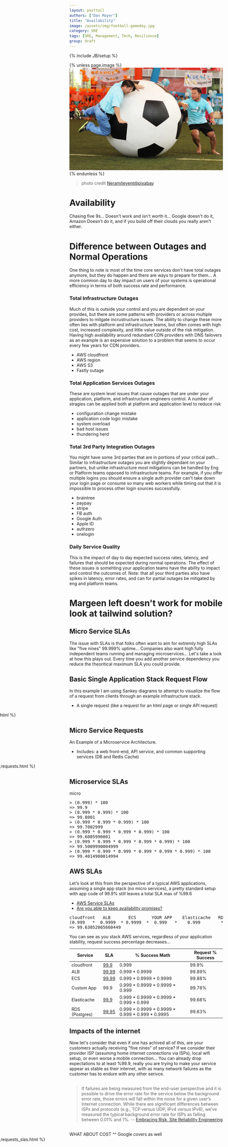 ```yaml
---
layout: posttail
authors: ["Dan Mayer"]
title: "Availability"
image: /assets/img/football-gameday.jpg
category: SRE
tags: [SRE, Management, Tech, Resilience]
group: draft
---
```


{% include JB/setup %}

{% unless page.image %}
![performance](/assets/img/football-gameday.jpg)
{% endunless %}

> photo credit [Neramitevent@pixabay](https://pixabay.com/photos/football-colored-sports-gear-1166205/)

# Availability

Chasing five 9s... Doesn't work and isn't worth it... Google doesn't do it, Amazon Doesn't do it, and if you build off their clouds you really aren't either.

# Difference between Outages and Normal Operations

One thing to note is most of the time core services don't have total outages anymore, but they do happen and there are ways to prepare for them... A more common day to day impact on users of your systems is operational efficiency in terms of both success rate and performance.

### Total Infrastructure Outages

Much of this is outside your control and you are dependent on your provides, but there are some patterns with providers or across multiple providers to mitgate incrustructure issues. The ability to change these more often lies with platform and infrastructure teams, but often comes with high cost, increased complexity, and little value outside of the risk mitigation. Having high availability around redundant CDN providers with DNS failovers as an example is an expensive solution to a problem that seems to occur every few years for CDN providers.

* AWS cloudfront
* AWS region
* AWS S3
* Fastly outage

### Total Application Services Outages

These are system level issues that cause outages that are under your application, platform, and infrastructure engineers control. A number of stragies can be applied both at platform and application level to reduce risk

* configuration change mistake
* application code logic mistake
* system overload
* bad host issues
* thundering herd

### Total 3rd Party Integration Outages

You might have some 3rd parties that are in portions of your critical path... Similar to infrastructure outages you are slightly dependant on your partners, but unlike infrastructure most mitigations can be handled by Eng or Platform teams opposed to infrastructure teams. For example, if you offer multiple logins you should ensure a single auth provider can't take down your login page or consume so many web workers while timing out that it is impossible to process other login sources successfully.

* braintree
* paypay
* stripe
* FB auth
* Google Auth
* Apple ID
* authzero
* onelogin

### Daily Service Quality

This is the impact of day to day expected success rates, latency, and failures that should be expected during normal operations. The effect of these issues is somehting your application teams have the ability to impact and control the outcomes of. Note: that all your third parties also have spikes in latency, error rates, and can for partial outages be mitigated by eng and platform teams.



# Margeen left doesn't work for mobile look at tailwind solution?

## Micro Service SLAs

The issue with SLAs is that folks often want to aim for extremly high SLAs like "five nines" 99.999% uptime... Companies also want high fully independent teams running and managing microservices...
Let's take a look at how this plays out. Every time you add another service dependency you reduce the theoritical maximum SLA you could provide.

## Basic Single Application Stack Request Flow

In this example I am using Sankey diagrams to attempt to visualize the flow of a request from clients through an example infrastructure stack.

* A single request (like a request for an html page or single API request)

<div style="margin-left: -400px">
  {% include web_requests.html %}
</div>

## Micro Service Requests

An Example of a Microservice Architecture.

*  Includes: a web front-end, API service, and common supporting services (DB and Redis Cache)</li>

<div style="margin-left: -400px">
  {% include micro_service_requests.html %}
</div>

## Microservice SLAs

micro

<pre>
> (0.999) * 100
=> 99.9
> (0.999 * 0.999) * 100
=> 99.8001
> (0.999 * 0.999 * 0.999) * 100
=> 99.7002999
> (0.999 * 0.999 * 0.999 * 0.999) * 100
=> 99.6005996001
> (0.999 * 0.999 * 0.999 * 0.999 * 0.999) * 100
=> 99.5009990004999
> (0.999 * 0.999 * 0.999 * 0.999 * 0.999 * 0.999) * 100
=> 99.4014980014994
</pre>

## AWS SLAs

Let's look at this from the perspective of a typical AWS applications, assuming a single app stack (no micro services), a pretty standard setup with app code of 99.9% still leaves a total SLA max of %99.6


* [AWS Service SLAs](https://aws.amazon.com/legal/service-level-agreements/?aws-sla-cards.sort-by=item.additionalFields.serviceNameLower&aws-sla-cards.sort-order=asc&awsf.tech-category-filter=*all)
* [Are you able to keep availability promises?](https://cloudonaut.io/aws-sla-are-you-able-to-keep-your-availability-promise/)

<pre>
cloudfront   ALB       ECS      YOUR APP    Elasticache   RDS (Postgres)
(0.999   *  0.9999  * 0.9999  *  0.999   *    0.999        *  0.9995)   * 100
=> 99.63052065660449
</pre>

You can see as you stack AWS services, regardless of your application stability, request success percentage decreases... 

| Service       | SLA                                                      | % Success Math                                  | Request % Success |
| -----------   | ----------------------------------------------           | -----------------------                         | ----------------- |
| cloudfront    | [99.9](https://aws.amazon.com/cloudfront/sla/)           | 0.999                                           | 99.9%             |
| ALB           | [99.99](https://aws.amazon.com/elasticloadbalancing/sla/)| 0.999 * 0.9999                                  | 99.89%            |
| ECS           | [99.99](https://aws.amazon.com/compute/sla/)             | 0.999 * 0.9999 * 0.9999                         | 99.88%            |
| Custom App    | 99.9                                                     | 0.999 * 0.9999 * 0.9999 * 0.999                 | 99.78%            |
| Elasticache   | [99.9](https://aws.amazon.com/elasticache/sla/)          | 0.999 * 0.9999 * 0.9999 * 0.999 * 0.999         | 99.68%            |
| RDS (Postgres)| [99.95](https://aws.amazon.com/rds/sla/)                 | 0.999 * 0.9999 * 0.9999 * 0.999 * 0.999 * 0.9995| 99.63%            |

<h2>Impacts of the internet</h2>
Now let's consider that even if one has achived all of this, are your customers actually receiving "five nines" of service?
If we consider their provider ISP (assuming home internet connections via ISPs), local wifi setup, or even worse a mobile connection... You can already drop expectations to at least %99.9, really you are trying to make your service appear as stable as their internet, with as many network failures as the customer has to endure with any other serivce.
<br/><br/>
<blockquote>
  If failures are being measured from the end-user perspective and it is possible to drive the error rate for the service below the background error rate, those errors will fall within the noise for a given user’s Internet connection. While there are significant differences between ISPs and protocols (e.g., TCP versus UDP, IPv4 versus IPv6), we’ve measured the typical background error rate for ISPs as falling between 0.01% and 1%.
  -- <a href="https://sre.google/sre-book/embracing-risk/">Embracing Risk, Site Reliability Engineering</a>
</blockquote>
<br/>
WHAT ABOUT COST ^^ Google covers as well
<br/>
<div style="margin-left: -400px">
{% include micro_service_requests_slas.html %}
</div>